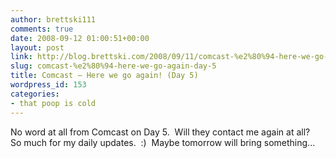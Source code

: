 ```yaml
---
author: brettski111
comments: true
date: 2008-09-12 01:00:51+00:00
layout: post
link: http://blog.brettski.com/2008/09/11/comcast-%e2%80%94-here-we-go-again-day-5/
slug: comcast-%e2%80%94-here-we-go-again-day-5
title: Comcast — Here we go again! (Day 5)
wordpress_id: 153
categories:
- that poop is cold
---
```


No word at all from Comcast on Day 5.  Will they contact me again at all?  So much for my daily updates.  :)  Maybe tomorrow will bring something...
